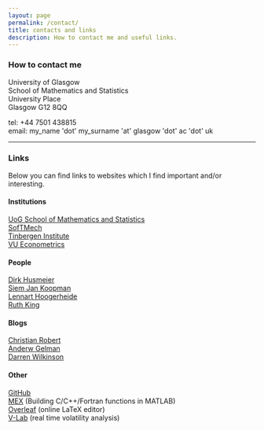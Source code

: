 ```yaml
---
layout: page
permalink: /contact/
title: contacts and links
description: How to contact me and useful links.
---
```


### How to contact me
 
University of Glasgow   
School of Mathematics and Statistics   
University Place   
Glasgow G12 8QQ

tel: +44 7501 438815   
email: my_name 'dot' my_surname 'at' glasgow 'dot' ac 'dot' uk

------

### Links

Below you can find links to websites which I find important and/or interesting. 

#### Institutions
[UoG School of Mathematics and Statistics](https://www.gla.ac.uk/schools/mathematicsstatistics/)   
[SofTMech](http://www.softmech.org/)   
[Tinbergen Institute](http://www.tinbergen.nl/)   
[VU Econometrics](http://sjkoopman.net/VUect.html)	

#### People
[Dirk Husmeier](https://www.gla.ac.uk/schools/mathematicsstatistics/staff/dirkhusmeier/)   
[Siem Jan Koopman](http://sjkoopman.net/)   
[Lennart Hoogerheide](https://research.vu.nl/en/persons/lennart-hoogerheide)   
[Ruth King](http://www.maths.ed.ac.uk/~rking33/)	

#### Blogs
[Christian Robert](https://xianblog.wordpress.com/)   
[Anderw Gelman](http://andrewgelman.com/)   
[Darren Wilkinson](https://darrenjw.wordpress.com/)

#### Other
[GitHub](https://github.com)   
[MEX](http://nl.mathworks.com/help/matlab/ref/mex.html) (Building C/C++/Fortran functions in MATLAB)  
[Overleaf](https://www.overleaf.com/) (online LaTeX editor)   
[V-Lab](https://vlab.stern.nyu.edu/) (real time volatility analysis)   
